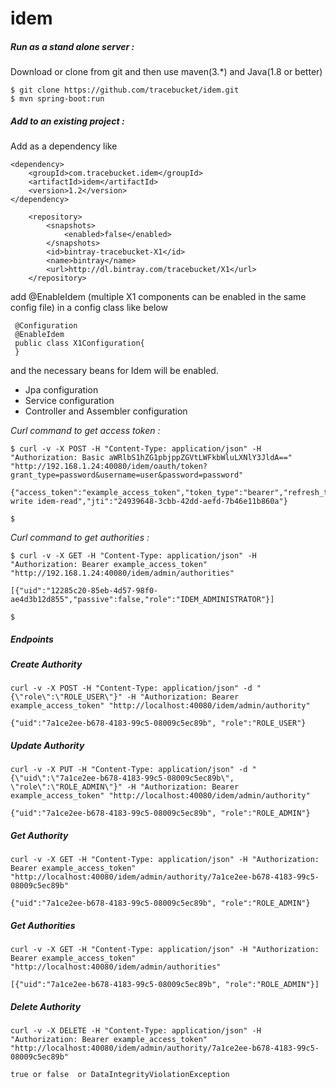 # idem

<h5> Run as a stand alone server : </h5>
Download or clone from git and then use maven(3.*) and Java(1.8 or better)

    $ git clone https://github.com/tracebucket/idem.git
    $ mvn spring-boot:run 
  
<h5>Add to an existing project : </h5>  
 Add as a dependency like

    <dependency>
        <groupId>com.tracebucket.idem</groupId>
        <artifactId>idem</artifactId>
        <version>1.2</version>
    </dependency>
        
        <repository>
            <snapshots>
                <enabled>false</enabled>
            </snapshots>
            <id>bintray-tracebucket-X1</id>
            <name>bintray</name>
            <url>http://dl.bintray.com/tracebucket/X1</url>
        </repository>
        
        
add @EnableIdem (multiple X1 components can be enabled in the same config file) in a config class like below 

     @Configuration
     @EnableIdem
     public class X1Configuration{
     }
     
and the necessary beans for Idem will be enabled.

- Jpa configuration
- Service configuration
- Controller and Assembler configuration

<i> Curl command to get access token : </i>

    $ curl -v -X POST -H "Content-Type: application/json" -H "Authorization: Basic aWRlbS1hZG1pbjppZGVtLWFkbWluLXNlY3JldA==" "http://192.168.1.24:40080/idem/oauth/token?grant_type=password&username=user&password=password"

    {"access_token":"example_access_token","token_type":"bearer","refresh_token":"example_refresh_token","expires_in":41784,"scope":"idem-write idem-read","jti":"24939648-3cbb-42dd-aefd-7b46e11b860a"}

    $

<i> Curl command to get authorities : </i>

    $ curl -v -X GET -H "Content-Type: application/json" -H "Authorization: Bearer example_access_token" "http://192.168.1.24:40080/idem/admin/authorities"

    [{"uid":"12285c20-85eb-4d57-98f0-ae4d3b12d855","passive":false,"role":"IDEM_ADMINISTRATOR"}]

    $
    
<h5>Endpoints</h5>

<h5>Create Authority</h5>

    curl -v -X POST -H "Content-Type: application/json" -d "{\"role\":\"ROLE_USER\"}" -H "Authorization: Bearer example_access_token" "http://localhost:40080/idem/admin/authority"

    {"uid":"7a1ce2ee-b678-4183-99c5-08009c5ec89b", "role":"ROLE_USER"} 

<h5>Update Authority</h5>

    curl -v -X PUT -H "Content-Type: application/json" -d "{\"uid\":\"7a1ce2ee-b678-4183-99c5-08009c5ec89b\", \"role\":\"ROLE_ADMIN\"}" -H "Authorization: Bearer example_access_token" "http://localhost:40080/idem/admin/authority"

    {"uid":"7a1ce2ee-b678-4183-99c5-08009c5ec89b", "role":"ROLE_ADMIN"} 

<h5>Get Authority</h5>

    curl -v -X GET -H "Content-Type: application/json" -H "Authorization: Bearer example_access_token" "http://localhost:40080/idem/admin/authority/7a1ce2ee-b678-4183-99c5-08009c5ec89b"

    {"uid":"7a1ce2ee-b678-4183-99c5-08009c5ec89b", "role":"ROLE_ADMIN"}

<h5>Get Authorities</h5>

    curl -v -X GET -H "Content-Type: application/json" -H "Authorization: Bearer example_access_token" "http://localhost:40080/idem/admin/authorities"

    [{"uid":"7a1ce2ee-b678-4183-99c5-08009c5ec89b", "role":"ROLE_ADMIN"}]

<h5>Delete Authority</h5>

    curl -v -X DELETE -H "Content-Type: application/json" -H "Authorization: Bearer example_access_token" "http://localhost:40080/idem/admin/authority/7a1ce2ee-b678-4183-99c5-08009c5ec89b"

    true or false  or DataIntegrityViolationException
